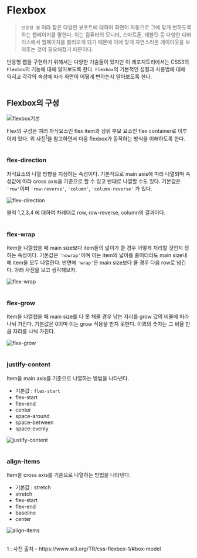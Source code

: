 # Flexbox
> `반응형 웹` 이라 함은 다양한 뷰포트에 대하여 화면이 자동으로 그에 맞게 변하도록 하는 웹페이지를 말한다. 이는 컴퓨터의 모니터, 스마트폰, 태블릿 등 다양한 디바이스에서 웹페이지를 불러오게 되기 때문에 이에 맞게 자연스러운 레이아웃을 보여주는 것이 필요해졌기 때문이다.

반응형 웹을 구현하기 위해서는 다양한 기술들이 있지만 이 레포지토리에서는 CSS3의 `Flexbox`의 기능에 대해 알아보도록 한다. `Flexbox`의 기본적인 성질과 사용법에 대해 익히고 각각의 속성에 따라 화면이 어떻게 변하는지 알아보도록 한다.  
<br/>

## Flexbox의 구성
![flexbox기본](img/flexbox기본.png)  

Flex의 구성은 여러 자식요소인 flex item과 상위 부모 요소인 flex container로 이루어져 있다. 위 사진<sup>[1](#footnote_1)</sup>을 참고하면서 다음 flexbox가 동작하는 방식을 이해하도록 한다.  
<br/>

### flex-direction
자식요소의 나열 방향을 지정하는 속성이다. 기본적으로 main axis에 따라 나열되며 속성값에 따라 cross axis을 기준으로 할 수 있고 반대로 나열할 수도 있다. 기본값은 `'row'`이며 `'row-reverse'`, `'column'`, `'column-reverse'` 가 있다.  

![flex-direction](img/flex-direction.PNG)

블럭 1,2,3,4 에 대하여 차례대로 row, row-reverse, column의 결과이다.  
<br/>

### flex-wrap
Item을 나열했을 때 main size보다 item들의 넓이가 클 경우 어떻게 처리할 것인지 정하는 속성이다. 기본값은 `'nowrap'`이며 이는 item의 넓이를 줄이더라도 main size내에 item을 모두 나열한다. 반면에 `'wrap'`은 main size보다 클 경우 다음 row로 넘긴다. 아래 사진을 보고 생각해보자.

![flex-wrap](img/flex-wrap.PNG)  
<br/>

### flex-grow
Item을 나열했을 때 main size를 다 못 채울 경우 남는 자리를 grow 값의 비율에 따라 나눠 가진다. 기본값은 0이며 이는 grow 적용을 받지 못한다. 이외의 숫자는 그 비율 만큼 자리를 나눠 가진다.

![flex-grow](img/flex-grow.PNG)  
<br/>

### justify-content
Item을 main axis를 기준으로 나열하는 방법을 나타낸다.
* 기본값 : `flex-start`
* flex-start
* flex-end
* center
* space-around
* space-between
* space-evenly

![justify-content](img/justify-content.PNG)  
<br/>

### align-items
Item을 cross axis를 기준으로 나열하는 방법을 나타낸다.
* 기본값 : stretch
* stretch
* flex-start
* flex-end
* baseline
* center

![align-items](img/align-items.PNG)

<br/>
<a name="footnote_1">1 </a>: 사진 출처 - https://www.w3.org/TR/css-flexbox-1/#box-model